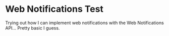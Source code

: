 # Web Notifications Test

Trying out how I can implement web notifications with the Web Notifications API...
Pretty basic I guess.
